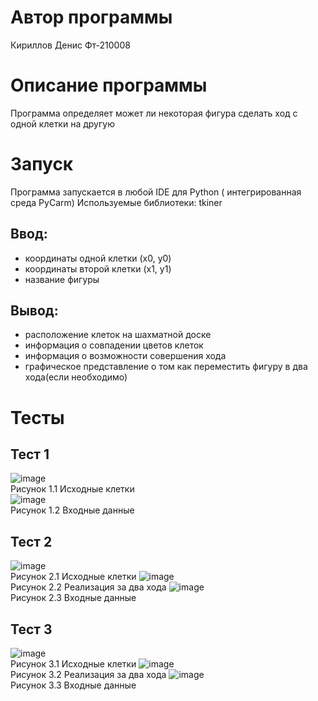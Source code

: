 # Автор программы
Кириллов Денис Фт-210008
# Описание программы 
Программа определяет может ли некоторая фигура сделать ход с одной клетки на другую
# Запуск
Программа запускается в любой IDE для Python ( интегрированная среда  PyCarm)
Используемые библиотеки: tkiner
## Ввод:
- координаты одной клетки (x0, y0)
- координаты второй клетки (x1, y1)
- название фигуры
## Вывод:
- расположение клеток на шахматной доске
- информация о совпадении цветов клеток
- информация о возможности совершения хода
- графическое представление о том как переместить фигуру в два хода(если необходимо)
# Тесты
## Тест 1 
![image](https://user-images.githubusercontent.com/113837843/200648682-3600a033-fa11-4192-83af-f1377813d8ca.png)\
Рисунок 1.1 Исходные клетки\
![image](https://user-images.githubusercontent.com/113837843/200648769-151ba20a-76b8-4bab-ae0f-d9fe4fdf4192.png)\
Рисунок 1.2 Входные данные
## Тест 2
![image](https://user-images.githubusercontent.com/113837843/200649111-f902ef6e-4f7e-418a-bd71-d089a060c277.png)\
Рисунок 2.1 Исходные клетки
![image](https://user-images.githubusercontent.com/113837843/200649211-bf67ef0e-268a-40be-ae75-fc8a3c8fb0a9.png)\
Рисунок 2.2 Реализация за два хода
![image](https://user-images.githubusercontent.com/113837843/200649274-9d951332-f64d-488c-957d-7e76b90208e3.png)\
Рисунок 2.3 Входные данные
## Тест 3
![image](https://user-images.githubusercontent.com/113837843/200649769-0ff7eff1-c1c5-43be-b52c-91ab45da954d.png)\
Рисунок 3.1 Исходные клетки
![image](https://user-images.githubusercontent.com/113837843/200649852-e13a627f-04d3-40c6-8c65-87234e81dece.png)\
Рисунок 3.2 Реализация за два хода
![image](https://user-images.githubusercontent.com/113837843/200649909-bc96f651-0d42-4b0a-96fc-b7a0d274e863.png)\
Рисунок 3.3 Входные данные



